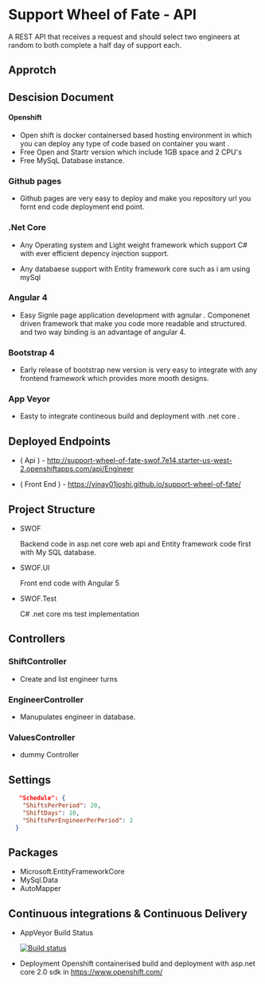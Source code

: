 # Support Wheel of Fate - API
A REST API that receives a request and should select two engineers at random to both complete a half day of support each.

## Approtch


## Descision Document
#### Openshift 
- Open shift is docker containersed based hosting environment in which you can deploy any type of code based on container you want .
- Free Open and Startr version which include 1GB space and 2 CPU's
- Free MySqL Database instance.

### Github pages
- Github pages are very easy to deploy and make you repository url you fornt end code deployment end point.

### .Net Core
- Any Operating system and Light weight framework which support C# with ever efficient depency injection support.

- Any databaese support with Entity framework core such as i am using mySql

### Angular 4
- Easy Signle page application development with agnular . Componenet driven framework that make you code more readable and structured. and two way binding is an advantage of angular 4.

### Bootstrap 4
- Early release of bootstrap new version is very easy to integrate with any frontend framework which provides more mooth designs.

### App Veyor
- Easty to integrate contineous build and deployment with .net core .


##   Deployed Endpoints
-   ( Api ) - http://support-wheel-of-fate-swof.7e14.starter-us-west-2.openshiftapps.com/api/Engineer

- ( Front End ) - https://vinay01joshi.github.io/support-wheel-of-fate/
##   Project Structure
- SWOF 
    
    Backend code in asp.net core web api and Entity framework code first with My SQL database.
- SWOF.UI
    
    Front end code with Angular 5
- SWOF.Test

    C# .net core ms test implementation

##   Controllers
### ShiftController
- Create and list engineer turns

### EngineerController
- Manupulates engineer in database.

### ValuesController
- dummy Controller
## Settings
```json
   "Schedule": {
    "ShiftsPerPeriod": 20,
    "ShiftDays": 10,
    "ShiftsPerEngineerPerPeriod": 2
  }
```
## Packages
- Microsoft.EntityFrameworkCore
- MySql.Data
- AutoMapper
## Continuous integrations & Continuous Delivery

- AppVeyor Build Status

    [![Build status](https://ci.appveyor.com/api/projects/status/p2nguxv1kg5r596e/branch/master?svg=true)](https://ci.appveyor.com/project/vinay01joshi18498/support-wheel-of-fate/branch/master)

- Deployment
    Openshift containerised build and deployment with asp.net core 2.0 sdk in https://www.openshift.com/



